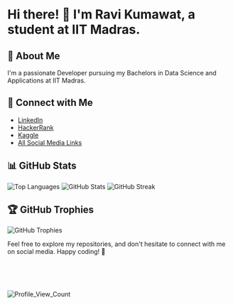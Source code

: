 # Hi there! 👋 I'm Ravi Kumawat, a student at IIT Madras.

## 💬 About Me
I'm a passionate Developer pursuing my Bachelors in Data Science and Applications at IIT Madras.

## 🤝 Connect with Me
- [LinkedIn](https://www.linkedin.com/in/ravikumawat7716/)
- [HackerRank](https://www.hackerrank.com/ravikumawat7716)
- [Kaggle](https://kaggle.com/ravikumawat)
- [All Social Media Links](https://linktr.ee/ravikumawat)


## 📊 GitHub Stats
![Top Languages](https://github-readme-stats.vercel.app/api/top-langs?username=ravikumawat7716&show_icons=true&locale=en&layout=compact)
![GitHub Stats](https://github-readme-stats.vercel.app/api?username=ravikumawat7716&show_icons=true&locale=en)
![GitHub Streak](https://github-readme-streak-stats.herokuapp.com/?user=ravikumawat7716)

## 🏆 GitHub Trophies
![GitHub Trophies](https://github-profile-trophy.vercel.app/?username=ravikumawat7716)

Feel free to explore my repositories, and don't hesitate to connect with me on social media. Happy coding! 🚀

<br>
<p align="left"> 
  <br><br>
  <img src="https://komarev.com/ghpvc/?username=ravikumawat7716&label=Profile%20views&color=0e75b6&style=flat" alt="Profile_View_Count" /> </p>
